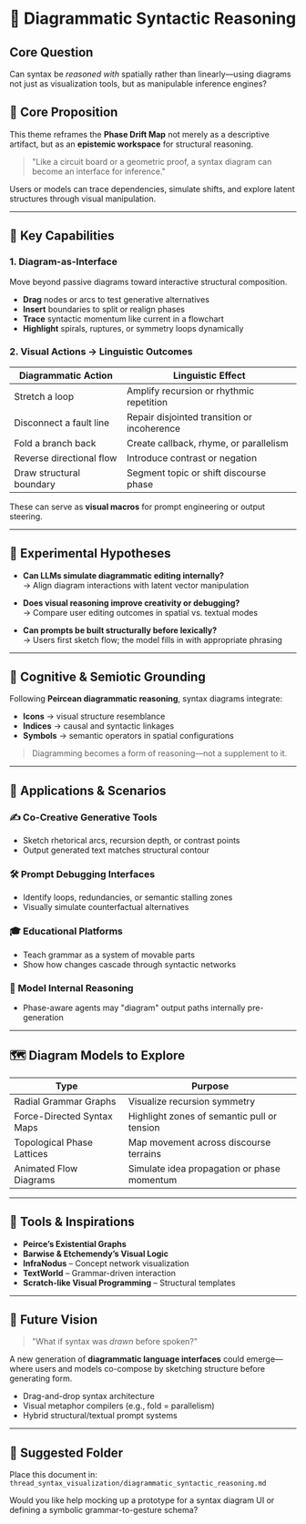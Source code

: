 # 🧭 Diagrammatic Syntactic Reasoning

## Core Question  
Can syntax be *reasoned with* spatially rather than linearly—using diagrams not just as visualization tools, but as manipulable inference engines?

## 🧠 Core Proposition  
This theme reframes the **Phase Drift Map** not merely as a descriptive artifact, but as an **epistemic workspace** for structural reasoning.

> "Like a circuit board or a geometric proof, a syntax diagram can become an interface for inference."

Users or models can trace dependencies, simulate shifts, and explore latent structures through visual manipulation.

---

## 🔧 Key Capabilities

### 1. Diagram-as-Interface  
Move beyond passive diagrams toward interactive structural composition.

- **Drag** nodes or arcs to test generative alternatives  
- **Insert** boundaries to split or realign phases  
- **Trace** syntactic momentum like current in a flowchart  
- **Highlight** spirals, ruptures, or symmetry loops dynamically  

### 2. Visual Actions → Linguistic Outcomes

| Diagrammatic Action        | Linguistic Effect                            |
|----------------------------|-----------------------------------------------|
| Stretch a loop             | Amplify recursion or rhythmic repetition     |
| Disconnect a fault line    | Repair disjointed transition or incoherence  |
| Fold a branch back         | Create callback, rhyme, or parallelism       |
| Reverse directional flow   | Introduce contrast or negation               |
| Draw structural boundary   | Segment topic or shift discourse phase       |

These can serve as **visual macros** for prompt engineering or output steering.

---

## 🧪 Experimental Hypotheses

- **Can LLMs simulate diagrammatic editing internally?**  
  → Align diagram interactions with latent vector manipulation  

- **Does visual reasoning improve creativity or debugging?**  
  → Compare user editing outcomes in spatial vs. textual modes  

- **Can prompts be built structurally before lexically?**  
  → Users first sketch flow; the model fills in with appropriate phrasing  

---

## 🧭 Cognitive & Semiotic Grounding

Following **Peircean diagrammatic reasoning**, syntax diagrams integrate:

- **Icons** → visual structure resemblance  
- **Indices** → causal and syntactic linkages  
- **Symbols** → semantic operators in spatial configurations  

> Diagramming becomes a form of reasoning—not a supplement to it.

---

## 🧩 Applications & Scenarios

### ✍️ Co-Creative Generative Tools
- Sketch rhetorical arcs, recursion depth, or contrast points
- Output generated text matches structural contour

### 🛠️ Prompt Debugging Interfaces
- Identify loops, redundancies, or semantic stalling zones
- Visually simulate counterfactual alternatives

### 🎓 Educational Platforms
- Teach grammar as a system of movable parts
- Show how changes cascade through syntactic networks

### 🤖 Model Internal Reasoning
- Phase-aware agents may "diagram" output paths internally pre-generation

---

## 🗺️ Diagram Models to Explore

| Type                           | Purpose                                        |
|--------------------------------|------------------------------------------------|
| Radial Grammar Graphs          | Visualize recursion symmetry                  |
| Force-Directed Syntax Maps     | Highlight zones of semantic pull or tension  |
| Topological Phase Lattices     | Map movement across discourse terrains        |
| Animated Flow Diagrams         | Simulate idea propagation or phase momentum   |

---

## 🧰 Tools & Inspirations

- **Peirce’s Existential Graphs**  
- **Barwise & Etchemendy’s Visual Logic**  
- **InfraNodus** – Concept network visualization  
- **TextWorld** – Grammar-driven interaction  
- **Scratch-like Visual Programming** – Structural templates  

---

## 🔮 Future Vision

> "What if syntax was *drawn* before spoken?"

A new generation of **diagrammatic language interfaces** could emerge—where users and models co-compose by sketching structure before generating form.

- Drag-and-drop syntax architecture
- Visual metaphor compilers (e.g., fold = parallelism)
- Hybrid structural/textual prompt systems

---

## 📁 Suggested Folder
Place this document in:  
`thread_syntax_visualization/diagrammatic_syntactic_reasoning.md`

Would you like help mocking up a prototype for a syntax diagram UI or defining a symbolic grammar-to-gesture schema?
